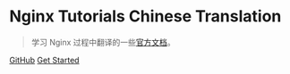 # Nginx Tutorials Chinese Translation

> 学习 Nginx 过程中翻译的一些[官方文档](https://nginx.org/en/docs/)。

[GitHub](https://github.com/Kasen96/Nginx-Tutorials-Chinese-Translation)
[Get Started](#nginx-tutorials-chinese-translation)